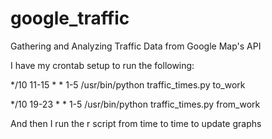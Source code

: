 # google_traffic
Gathering and Analyzing Traffic Data from Google Map's API

I have my crontab setup to run the following:

*/10 11-15 * * 1-5 /usr/bin/python traffic_times.py to_work

*/10 19-23 * * 1-5 /usr/bin/python traffic_times.py from_work

And then I run the r script from time to time to update graphs
